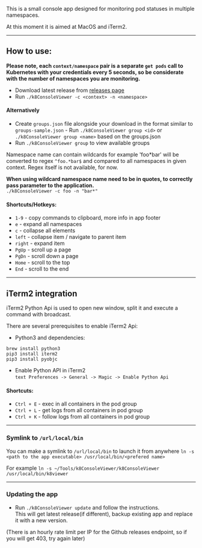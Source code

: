 This is a small console app designed for monitoring pod statuses in multiple namespaces.   
  
At this moment it is aimed at MacOS and iTerm2.  

---
  
## How to use:  
**Please note, each `context/namespace` pair is a separate `get pods` call to Kubernetes with your credentials every 5 seconds, so be considerate with the number of namespaces you are monitoring.**   

- Download latest release from [releases page](https://github.com/JLevconoks/k8ConsoleViewer/releases)  
- Run `./k8ConsoleViewer -c <context> -n <namespace>`   

#### Alternatively 
- Create `groups.json` file alongside your download in the format similar to `groups-sample.json` - Run `./k8ConsoleViewer group <id>` or `./k8ConsoleViewer group <name>` based on the groups.json  
- Run `./k8ConsoleViewer group` to view available groups   
  
Namespace name can contain wildcards for example 'foo*bar' will be converted to regex `^foo.*bar$` and compared to all namespaces in given context. Regex itself is not available, for now.  
  
**When using wildcard namespace name need to be in quotes, to correctly pass parameter to the application.**  
`./k8ConsoleViewer -c foo -n "bar*"`  
  
#### Shortcuts/Hotkeys:  
- `1-9` - copy commands to clipboard, more info in app footer  
- `e` - expand all namespaces  
- `c` - collapse all elements  
- `left` - collapse item / navigate to parent item  
- `right` - expand item  
- `PgUp` - scroll up a page  
- `PgDn` - scroll down a page  
- `Home` - scroll to the top  
- `End` - scroll to the end  
  
---

## iTerm2 integration 
iTerm2 Python Api is used to open new window, split it and execute a command with broadcast.   
  
There are several prerequisites to enable iTerm2 Api:  
- Python3 and dependencies:   
```commandline  
brew install python3  
pip3 install iterm2  
pip3 install pyobjc  
```  
- Enable Python API in iTerm2  
```text Preferences -> General -> Magic -> Enable Python Api ```  
  
#### Shortcuts: 
- `Ctrl + E` - exec in all containers in the pod group  
- `Ctrl + L` - get logs from all containers in pod group   
- `Ctrl + K` - follow logs from all containers in pod group   
  
 ---
### Symlink to `/url/local/bin`  
You can make a symlink to `/url/local/bin` to launch it from anywhere `ln -s <path to the app executable> /usr/local/bin/<prefered name>` 

For example `ln -s ~/Tools/k8ConsoleViewer/k8ConsoleViewer /usr/local/bin/k8viewer`  

---
### Updating the app

- Run `./k8ConsoleViewer update` and follow the instructions.   
This will get latest release(if different), backup existing app and replace it with a new version.   
  
(There is an hourly rate limit per IP for the Github releases endpoint, so if you will get 403, try again later)